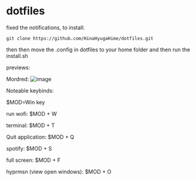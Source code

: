 # dotfiles
fixed the notifications, to install:	

```git clone https://github.com/HinaHyugaHime/dotfiles.git```
 
then
then move the .config in dotfiles to your home folder and then run the install.sh

previews:

Mordred:
	![image](https://github.com/HinaHyugaHime/dotfiles/assets/102651522/235a827f-34d3-46ab-a945-497013f7b0f6)



Noteable keybinds:

$MOD=Win key

run wofi: $MOD + W

terminal: $MOD + T

Quit application: $MOD + Q

spotify: $MOD + S

full screen: $MOD + F

hyprmsn (view open windows): $MOD + O
